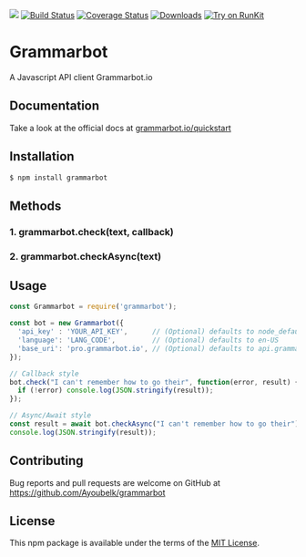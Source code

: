 
[![](https://img.shields.io/npm/v/grammarbot.svg)](https://www.npmjs.com/package/grammarbot)
[![Build Status](https://travis-ci.org/AyoubElk/grammarbot.svg?branch=master)](https://travis-ci.org/AyoubElk/grammarbot)
[![Coverage Status](https://coveralls.io/repos/github/AyoubElk/grammarbot/badge.svg)](https://coveralls.io/github/AyoubElk/grammarbot)
[![Downloads](https://img.shields.io/npm/dm/grammarbot.svg)](https://www.npmjs.com/package/grammarbot)
[![Try on RunKit](https://badge.runkitcdn.com/grammarbot.svg)](https://runkit.com/npm/grammarbot)

# Grammarbot

A Javascript API client Grammarbot.io


## Documentation

Take a look at the official docs at [grammarbot.io/quickstart](https://www.grammarbot.io/quickstart)


## Installation

```bash
$ npm install grammarbot
```


## Methods

### 1. grammarbot.check(text, callback)
### 2. grammarbot.checkAsync(text)


## Usage

```js
const Grammarbot = require('grammarbot');

const bot = new Grammarbot({
  'api_key' : 'YOUR_API_KEY',      // (Optional) defaults to node_default
  'language': 'LANG_CODE',         // (Optional) defaults to en-US
  'base_uri': 'pro.grammarbot.io', // (Optional) defaults to api.grammarbot.io
});

// Callback style
bot.check("I can't remember how to go their", function(error, result) {
  if (!error) console.log(JSON.stringify(result));
});

// Async/Await style
const result = await bot.checkAsync("I can't remember how to go their");
console.log(JSON.stringify(result));
```

## Contributing

Bug reports and pull requests are welcome on GitHub at https://github.com/Ayoubelk/grammarbot


## License

This npm package is available under the terms of the [MIT License](http://opensource.org/licenses/MIT).

